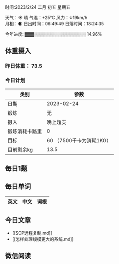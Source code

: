 

时间:2023/2/24 二月 初五 星期五

天气：☀️   晴 气温：+25°C 风力：↓19km/h  
月相：🌒 日出时间：06:49:49 日落时间：18:24:35

今年进度: ▓▓▓░░░░░░░░░░░░░░░░░ 14.96%

## 体重摄入

### 昨日体重： 73.5
### 今日计划
| 类别           | 参数                    |
| -------------- | ----------------------- |
| 日期           | 2023-02-24               |
| 锻炼           |       无        |
| 摄入           | 晚上超支 |
| 锻炼消耗卡路里 | 0|
| 目标           | 60      （7500千卡为消耗1KG）                |
| 目前剩余kg               | 13.5                          |


## 每日1题



## 每日单词

| 英文       | 中文       |词根|
| ---------- | ---------- | ---|


## 今日文章

- [[SCP远程复制.md]] 
- [[怎样处理规模更大的系统.md]]


## 微信阅读

<!-- start of weread -->

<!-- end of weread -->
